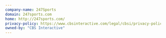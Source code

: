 ```yaml
---
company-name: 247Sports
domain: 247sports.com
home: http://247sports.com/
privacy-policy: https://www.cbsinteractive.com/legal/cbsi/privacy-policy
owned-by: "CBS Interactive"
---
```




